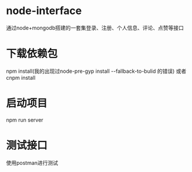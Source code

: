 # node-interface
通过node+mongodb搭建的一套集登录、注册、个人信息、评论、点赞等接口

# 下载依赖包
npm install(我的出现过node-pre-gyp install --fallback-to-bulid 的错误)  或者
cnpm install

# 启动项目
npm run server

# 测试接口
使用postman进行测试
